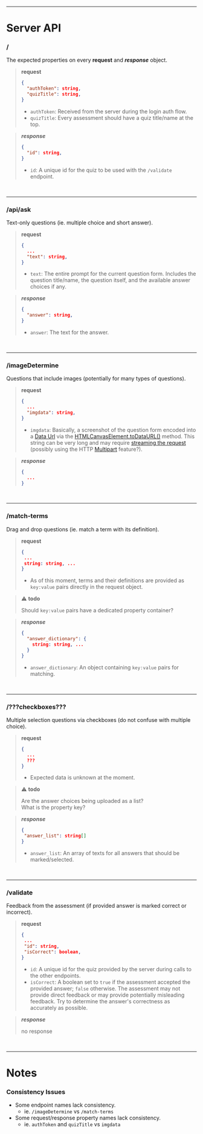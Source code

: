 <br>

---

# Server API

### /

The expected properties on every **request** and **_response_** object.

> **request**
>
> ```json
> {
>   "authToken": string,
>   "quizTitle": string,
> }
> ```
>
> - `authToken`: Received from the server during the login auth flow.
> - `quizTitle`: Every assessment should have a quiz title/name at the top.

> **_response_**
>
> ```json
> {
>   "id": string,
> }
> ```
>
> - `id`: A unique id for the quiz to be used with the `/validate` endpoint.

<br>

---

### /api/ask

Text-only questions (ie. multiple choice and short answer).

> **request**
>
> ```json
> {
>   ...
>   "text": string,
> }
> ```
>
> - `text`: The entire prompt for the current question form. Includes the question title/name, the question itself, and the available answer choices if any.

> **_response_**
>
> ```json
> {
>   "answer": string,
> }
> ```
>
> - `answer`: The text for the answer.

<br>

---

### /imageDetermine

Questions that include images (potentially for many types of questions).

> **request**
>
> ```json
> {
>   ...
>   "imgdata": string,
> }
> ```
>
> - `imgdata`: Basically, a screenshot of the question form encoded into a [Data Url](https://developer.mozilla.org/en-US/docs/Web/HTTP/Basics_of_HTTP/Data_URLs) via the [HTMLCanvasElement.toDataURL()](https://developer.mozilla.org/en-US/docs/Web/API/HTMLCanvasElement/toDataURL) method. This string can be very long and may require [streaming the request](https://developer.mozilla.org/en-US/docs/Web/API/Streams_API/Using_readable_streams) (possibly using the HTTP [Multipart](https://www.w3.org/Protocols/rfc1341/7_2_Multipart.html) feature?).

> **_response_**
>
> ```json
> {
>   ...
> }
> ```

<br>

---

### /match-terms

Drag and drop questions (ie. match a term with its definition).

> **request**
>
> ```json
> {
>  ...
>  string: string, ...
> }
> ```
>
> - As of this moment, terms and their definitions are provided as `key:value` pairs directly in the request object.

> ⚠️ **todo**
>
> Should `key:value` pairs have a dedicated property container?

> **_response_**
>
> ```json
> {
>   "answer_dictionary": {
>     string: string, ...
>   }
> }
> ```
>
> - `answer_dictionary`: An object containing `key:value` pairs for matching.

<br>

---

### /???checkboxes???

Multiple selection questions via checkboxes (do not confuse with multiple choice).

> **request**
>
> ```json
> {
>   ...
>   ???
> }
> ```
>
> - Expected data is unknown at the moment.

> ⚠️ **todo**
>
> Are the answer choices being uploaded as a list?  
> What is the property key?

> **_response_**
>
> ```json
> {
>  "answer_list": string[]
> }
> ```
>
> - `answer_list`: An array of texts for all answers that should be marked/selected.

<br>

---

### /validate

Feedback from the assessment (if provided answer is marked correct or incorrect).

> **request**
>
> ```json
> {
>  ...
>  "id": string,
>  "isCorrect": boolean,
> }
> ```
>
> - `id`: A unique id for the quiz provided by the server during calls to the other endpoints.
> - `isCorrect`: A boolean set to `true` if the assessment accepted the provided answer; `false` otherwise. The assessment may not provide direct feedback or may provide potentially misleading feedback. Try to determine the answer's correctness as accurately as possible.

> **_response_**
>
> no response

<br>

---

# Notes

### Consistency Issues

- Some endpoint names lack consistency.
  - ie. `/imageDetermine` vs `/match-terms`
- Some request/response property names lack consistency.
  - ie. `authToken` and `quizTitle` vs `imgdata`
